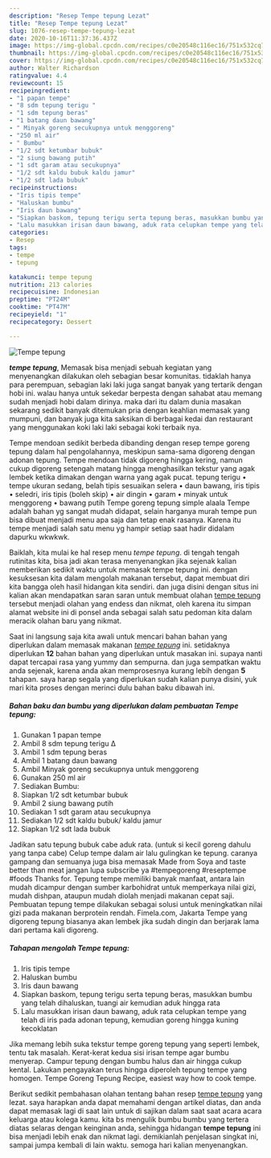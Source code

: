 ```yaml
---
description: "Resep Tempe tepung Lezat"
title: "Resep Tempe tepung Lezat"
slug: 1076-resep-tempe-tepung-lezat
date: 2020-10-16T11:37:36.437Z
image: https://img-global.cpcdn.com/recipes/c0e20548c116ec16/751x532cq70/tempe-tepung-foto-resep-utama.jpg
thumbnail: https://img-global.cpcdn.com/recipes/c0e20548c116ec16/751x532cq70/tempe-tepung-foto-resep-utama.jpg
cover: https://img-global.cpcdn.com/recipes/c0e20548c116ec16/751x532cq70/tempe-tepung-foto-resep-utama.jpg
author: Walter Richardson
ratingvalue: 4.4
reviewcount: 15
recipeingredient:
- "1 papan tempe"
- "8 sdm tepung terigu "
- "1 sdm tepung beras"
- "1 batang daun bawang"
- " Minyak goreng secukupnya untuk menggoreng"
- "250 ml air"
- " Bumbu"
- "1/2 sdt ketumbar bubuk"
- "2 siung bawang putih"
- "1 sdt garam atau secukupnya"
- "1/2 sdt kaldu bubuk kaldu jamur"
- "1/2 sdt lada bubuk"
recipeinstructions:
- "Iris tipis tempe"
- "Haluskan bumbu"
- "Iris daun bawang"
- "Siapkan baskom, tepung terigu serta tepung beras, masukkan bumbu yang telah dihaluskan, tuangi air kemudian aduk hingga rata"
- "Lalu masukkan irisan daun bawang, aduk rata celupkan tempe yang telah di iris pada adonan tepung, kemudian goreng hingga kuning kecoklatan"
categories:
- Resep
tags:
- tempe
- tepung

katakunci: tempe tepung 
nutrition: 213 calories
recipecuisine: Indonesian
preptime: "PT24M"
cooktime: "PT47M"
recipeyield: "1"
recipecategory: Dessert

---
```



![Tempe tepung](https://img-global.cpcdn.com/recipes/c0e20548c116ec16/751x532cq70/tempe-tepung-foto-resep-utama.jpg)

<b><i>tempe tepung</i></b>, Memasak bisa menjadi sebuah kegiatan yang menyenangkan dilakukan oleh sebagian besar komunitas. tidaklah hanya para perempuan, sebagian laki laki juga sangat banyak yang tertarik dengan hobi ini. walau hanya untuk sekedar berpesta dengan sahabat atau memang sudah menjadi hobi dalam dirinya. maka dari itu dalam dunia masakan sekarang sedikit banyak ditemukan pria dengan keahlian memasak yang mumpuni, dan banyak juga kita saksikan di berbagai kedai dan restaurant yang menggunakan koki laki laki sebagai koki terbaik nya.

Tempe mendoan sedikit berbeda dibanding dengan resep tempe goreng tepung dalam hal pengolahannya, meskipun sama-sama digoreng dengan adonan tepung. Tempe mendoan tidak digoreng hingga kering, namun cukup digoreng setengah matang hingga menghasilkan tekstur yang agak lembek ketika dimakan dengan warna yang agak pucat. tepung terigu • tempe ukuran sedang, belah tipis sesuaikan selera • daun bawang, iris tipis • seledri, iris tipis (boleh skip) • air dingin • garam • minyak untuk menggoreng • bawang putih Tempe goreng tepung simple alaala Tempe adalah bahan yg sangat mudah didapat, selain harganya murah tempe pun bisa dibuat menjadi menu apa saja dan tetap enak rasanya. Karena itu tempe menjadi salah satu menu yg hampir setiap saat hadir didalam dapurku wkwkwk.

Baiklah, kita mulai ke hal resep menu <i>tempe tepung</i>. di tengah tengah rutinitas kita, bisa jadi akan terasa menyenangkan jika sejenak kalian memberikan sedikit waktu untuk memasak tempe tepung ini. dengan kesuksesan kita dalam mengolah makanan tersebut, dapat membuat diri kita bangga oleh hasil hidangan kita sendiri. dan juga disini dengan situs ini kalian akan mendapatkan saran saran untuk membuat olahan <u>tempe tepung</u> tersebut menjadi olahan yang endess dan nikmat, oleh karena itu simpan alamat website ini di ponsel anda sebagai salah satu pedoman kita dalam meracik olahan baru yang nikmat.


Saat ini langsung saja kita awali untuk mencari bahan bahan yang diperlukan dalam memasak makanan <u><i>tempe tepung</i></u> ini. setidaknya diperlukan <b>12</b> bahan bahan yang diperlukan untuk masakan ini. supaya nanti dapat tercapai rasa yang yummy dan sempurna. dan juga sempatkan waktu anda sejenak, karena anda akan memprosesnya kurang lebih dengan <b>5</b> tahapan. saya harap segala yang diperlukan sudah kalian punya disini, yuk mari kita proses dengan merinci dulu bahan baku dibawah ini.

<!--inarticleads1-->

##### Bahan baku dan bumbu yang diperlukan dalam pembuatan Tempe tepung:

1. Gunakan 1 papan tempe
1. Ambil 8 sdm tepung terigu ∆
1. Ambil 1 sdm tepung beras
1. Ambil 1 batang daun bawang
1. Ambil  Minyak goreng secukupnya untuk menggoreng
1. Gunakan 250 ml air
1. Sediakan  Bumbu:
1. Siapkan 1/2 sdt ketumbar bubuk
1. Ambil 2 siung bawang putih
1. Sediakan 1 sdt garam atau secukupnya
1. Sediakan 1/2 sdt kaldu bubuk/ kaldu jamur
1. Siapkan 1/2 sdt lada bubuk


Jadikan satu tepung bubuk cabe aduk rata. (untuk si kecil goreng dahulu yang tanpa cabe) Celup tempe dalam air lalu gulingkan ke tepung. caranya gampang dan semuanya juga bisa memasak Made from Soya and taste better than meat jangan lupa subscribe ya #tempegoreng #reseptempe #foods Thanks for. Tepung tempe memiliki banyak manfaat, antara lain mudah dicampur dengan sumber karbohidrat untuk memperkaya nilai gizi, mudah dishpan, ataupun mudah diolah menjadi makanan cepat saji. Pembuatan tepung tempe dilakukan sebagai solusi untuk meningkatkan nilai gizi pada makanan berprotein rendah. Fimela.com, Jakarta Tempe yang digoreng tepung biasanya akan lembek jika sudah dingin dan berjarak lama dari pertama kali digoreng. 

<!--inarticleads2-->

##### Tahapan mengolah Tempe tepung:

1. Iris tipis tempe
1. Haluskan bumbu
1. Iris daun bawang
1. Siapkan baskom, tepung terigu serta tepung beras, masukkan bumbu yang telah dihaluskan, tuangi air kemudian aduk hingga rata
1. Lalu masukkan irisan daun bawang, aduk rata celupkan tempe yang telah di iris pada adonan tepung, kemudian goreng hingga kuning kecoklatan


Jika memang lebih suka tekstur tempe goreng tepung yang seperti lembek, tentu tak masalah. Kerat-kerat kedua sisi irisan tempe agar bumbu menyerap. Campur tepung dengan bumbu halus dan air hingga cukup kental. Lakukan pengayakan terus hingga diperoleh tepung tempe yang homogen. Tempe Goreng Tepung Recipe, easiest way how to cook tempe. 

Berikut sedikit pembahasan olahan tentang bahan resep <u>tempe tepung</u> yang lezat. saya harapkan anda dapat memahami dengan artikel diatas, dan anda dapat memasak lagi di saat lain untuk di sajikan dalam saat saat acara acara keluarga atau kolega kamu. kita bs mengulik bumbu bumbu yang tertera diatas selaras dengan keinginan anda, sehingga hidangan <b>tempe tepung</b> ini bisa menjadi lebih enak dan nikmat lagi. demikianlah penjelasan singkat ini, sampai jumpa kembali di lain waktu. semoga hari kalian menyenangkan.
